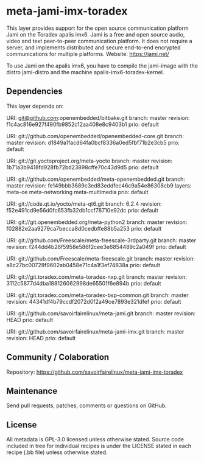 meta-jami-imx-toradex
=====================

This layer provides support for the open source communication platform Jami on
the Toradex apalis imx6.
Jami is a free and open source audio, video and text peer-to-peer communication
platform. It does not require a server, and implements distributed and secure
end-to-end encrypted communications for multiple platforms.
Website: https://jami.net/

To use Jami on the apalis imx6, you have to compile the jami-image with the distro
jami-distro and the machine apalis-imx6-toradex-kernel.

Dependencies
------------
This layer depends on:

URI: git@github.com:openembedded/bitbake.git
branch: master
revision: f1c4ac816e927f490fb9852c12aa408e8c9403b1
prio: default

URI: git://github.com/openembedded/openembedded-core.git
branch: master
revision: d1849a1facd64fa0bcf8336a0ed5fbf71b2e3cb5
prio: default

URI: git://git.yoctoproject.org/meta-yocto
branch: master
revision: 1b71a3b9418fd928fb72bd23898cffe70c43d9d5
prio: default

URI: git://github.com/openembedded/meta-openembedded.git
branch: master
revision: fe149bbb3689c3ed83eddfec46c9a54e86308cb9
layers: meta-oe
        meta-networking
        meta-multimedia
prio: default

URI: git://code.qt.io/yocto/meta-qt6.git
branch: 6.2.4
revision: f52e491cd9e56d0fc653fb32db1ccf78710e92dc
prio: default

URI: git://git.openembedded.org/meta-python2
branch: master
revision: f02882e2aa9279ca7becca8d0cedbffe88b5a253
prio: default

URI: git://github.com/Freescale/meta-freescale-3rdparty.git
branch: master
revision: f244dd4b26f5958e586f2cee3e6854489c2a049f
prio: default

URI: git://github.com/Freescale/meta-freescale.git
branch: master
revision: a8c27bc00728f9602ab0458e71c4a1f3ef74838a
prio: default

URI: git://git.toradex.com/meta-toradex-nxp.git
branch: master
revision: 3112c5877d4dba188126062998de65501f6e894b
prio: default

URI: git://git.toradex.com/meta-toradex-bsp-common.git
branch: master
revision: 44341df4b79ccdf2072d0f2a49ce7893e321dfef
prio: default

URI: git://github.com/savoirfairelinux/meta-jami.git
branch: master
revision: HEAD
prio: default

URI: git://github.com/savoirfairelinux/meta-jami-imx.git
branch: master
revision: HEAD
prio: default

Community / Colaboration
------------------------

Repository: https://github.com/savoirfairelinux/meta-jami-imx-toradex

Maintenance
-----------

Send pull requests, patches, comments or questions on GitHub.

License
-------

All metadata is GPL-3.0 licensed unless otherwise stated. Source code included
in tree for individual recipes is under the LICENSE stated in each recipe
(.bb file) unless otherwise stated.
